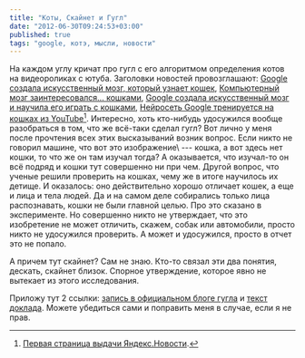 ```yaml
---
title: "Коты, Скайнет и Гугл"
date: "2012-06-30T09:24:53+03:00"
published: true
tags: "google, котэ, мысли, новости"
---
```


На каждом углу кричат про гугл с его алгоритмом определения котов на видеороликах с ютуба. Заголовки новостей
провозглашают: [Google создала искусственный мозг, который узнает кошек](http://mir24.tv/news/hi-tech/5151190),
[Компьютерный мозг заинтересовался… кошками](http://www.isra.com/news/151591),
[Google создала искусственный мозг и научила его играть с кошками](http://ru.tsn.ua/nauka_it/google-sozdala-iskusstvennyy-mozg-i-nauchila-ego-igrat-s-koshkami.html),
[Нейросеть Google тренируется на кошках из YouTube](http://www.vesti.ru/doc.html?id=830822)[^1].
Интересно, хоть кто-нибудь удосужился вообще разобраться в том, что же всё-таки сделал гугл? Вот лично у меня после
прочтения всех этих высказываний возник вопрос. Если никто не говорил машине, что вот это изображение\ --- кошка,
а вот здесь нет кошки, то что же он там изучал тогда? А оказывается, что изучал-то он всё подряд и кошки тут совершенно
ни при чем. Другой вопрос, что ученые решили проверить на кошках, чему же в итоге научилось их детище. И оказалось:
оно действительно хорошо отличает кошек, а еще и лица и тела людей. Да и на самом деле собирались только лица
распознавать, кошки не были главной целью. Про это сказано в эксперименте. Но совершенно никто не утверждает, что это
изобретение не может отличить, скажем, собак или автомобили, просто никто не удосужился проверить. А может и удосужился,
просто в отчет это не попало.

А причем тут скайнет? Сам не знаю. Кто-то связал эти два понятия, дескать, скайнет близок. Спорное утверждение,
которое явно не вытекает из этого исследования.

Приложу тут 2 ссылки:
[запись в официальном блоге гугла](http://googleblog.blogspot.com/2012/06/using-large-scale-brain-simulations-for.html) и
[текст доклада](http://static.googleusercontent.com/external_content/untrusted_dlcp/research.google.com/en//archive/unsupervised_icml2012.pdf).
Можете убедиться сами и поправить меня в случае, если я не прав.

[^1]: [Первая страница выдачи Яндекс.Новости](http://news.yandex.by/yandsearch?cl4url=news.israelinfo.ru%2Ftechnology%2F41728).
